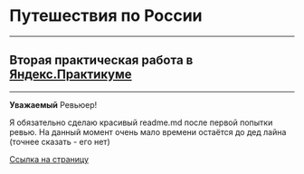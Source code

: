 # Путешествия по России

---

## Вторая практическая работа в [Яндекс.Практикуме](https://practicum.yandex.ru/)

---

**Уважаемый** Ревьюер!

Я обязательно сделаю красивый readme.md после первой попытки ревью.
На данный момент очень мало времени остаётся до дед лайна (точнее сказать - его нет)

[Ссылка на страницу](https://gruzovjk.github.io/russian_travel/index.html)
